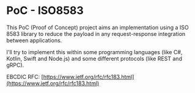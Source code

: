 # PoC - ISO8583

This PoC (Proof of Concept) project aims an implementation using a ISO 8583 library to reduce the payload in any request-response integration between applications.

I'll try to implement this within some programming languages (like C#, Kotlin, Swift and Node.js) and some different protocols (like REST and gRPC).

EBCDIC RFC: [https://www.ietf.org/rfc/rfc183.html](https://www.ietf.org/rfc/rfc183.html)